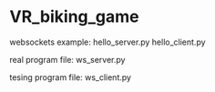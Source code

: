 # VR_biking_game

websockets example: hello_server.py hello_client.py

real program file: ws_server.py

tesing program file: ws_client.py

